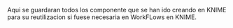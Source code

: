 Aqui se guardaran todos los componente que se han ido creando en KNIME para su reutilizacion si fuese necesaria en WorkFLows en KNIME.

